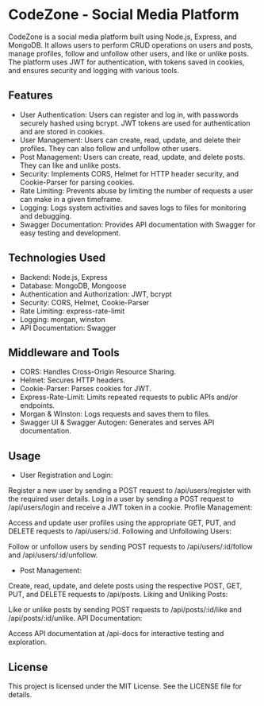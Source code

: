 # CodeZone - Social Media Platform
CodeZone is a social media platform built using Node.js, Express, and MongoDB. It allows users to perform CRUD operations on users and posts, manage profiles, follow and unfollow other users, and like or unlike posts. The platform uses JWT for authentication, with tokens saved in cookies, and ensures security and logging with various tools.

## Features
- User Authentication: Users can register and log in, with passwords securely hashed using bcrypt. JWT tokens are used for authentication and are stored in cookies.
- User Management: Users can create, read, update, and delete their profiles. They can also follow and unfollow other users.
- Post Management: Users can create, read, update, and delete posts. They can like and unlike posts.
- Security: Implements CORS, Helmet for HTTP header security, and Cookie-Parser for parsing cookies.
- Rate Limiting: Prevents abuse by limiting the number of requests a user can make in a given timeframe.
- Logging: Logs system activities and saves logs to files for monitoring and debugging.
- Swagger Documentation: Provides API documentation with Swagger for easy testing and development.

## Technologies Used
- Backend: Node.js, Express
- Database: MongoDB, Mongoose
- Authentication and Authorization: JWT, bcrypt
- Security: CORS, Helmet, Cookie-Parser
- Rate Limiting: express-rate-limit
- Logging: morgan, winston
- API Documentation: Swagger

## Middleware and Tools
- CORS: Handles Cross-Origin Resource Sharing.
- Helmet: Secures HTTP headers.
- Cookie-Parser: Parses cookies for JWT.
- Express-Rate-Limit: Limits repeated requests to public APIs and/or endpoints.
- Morgan & Winston: Logs requests and saves them to files.
- Swagger UI & Swagger Autogen: Generates and serves API documentation.

## Usage
- User Registration and Login:

Register a new user by sending a POST request to /api/users/register with the required user details.
Log in a user by sending a POST request to /api/users/login and receive a JWT token in a cookie.
Profile Management:

Access and update user profiles using the appropriate GET, PUT, and DELETE requests to /api/users/:id.
Following and Unfollowing Users:

Follow or unfollow users by sending POST requests to /api/users/:id/follow and /api/users/:id/unfollow.

- Post Management:

Create, read, update, and delete posts using the respective POST, GET, PUT, and DELETE requests to /api/posts.
Liking and Unliking Posts:

Like or unlike posts by sending POST requests to /api/posts/:id/like and /api/posts/:id/unlike.
API Documentation:

Access API documentation at /api-docs for interactive testing and exploration.


## License
This project is licensed under the MIT License. See the LICENSE file for details.
